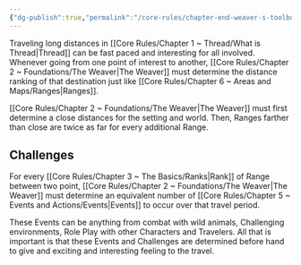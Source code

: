 ```yaml
---
{"dg-publish":true,"permalink":"/core-rules/chapter-end-weaver-s-toolbox/traveling/"}
---
```


Traveling long distances in [[Core Rules/Chapter 1 ~ Thread/What is Thread\|Thread]] can be fast paced and interesting for all involved.
Whenever going from one point of interest to another, [[Core Rules/Chapter 2 ~ Foundations/The Weaver\|The Weaver]] must determine the distance ranking of that destination just like [[Core Rules/Chapter 6 ~ Areas and Maps/Ranges\|Ranges]].

[[Core Rules/Chapter 2 ~ Foundations/The Weaver\|The Weaver]] must first determine a close distances for the setting and world. Then, Ranges farther than close are twice as far for every additional Range.
## Challenges
For every [[Core Rules/Chapter 3 ~ The Basics/Ranks\|Rank]] of Range between two point, [[Core Rules/Chapter 2 ~ Foundations/The Weaver\|The Weaver]] must determine an equivalent number of [[Core Rules/Chapter 5 ~ Events and Actions/Events\|Events]] to occur over that travel period.

These Events can be anything from combat with wild animals, Challenging environments, Role Play with other Characters and Travelers. All that is important is that these Events and Challenges are determined before hand to give and exciting and interesting feeling to the travel.